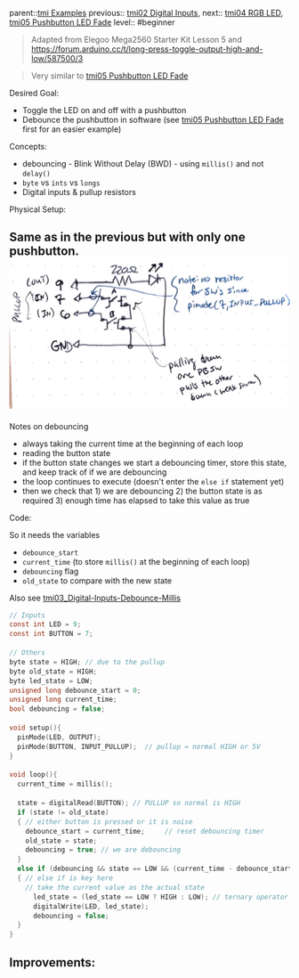 parent::[tmi Examples](tmi%20Examples.md)
previous:: [tmi02 Digital Inputs](tmi02%20Digital%20Inputs.md), 
next:: [tmi04 RGB LED](tmi04%20RGB%20LED.md), [tmi05 Pushbutton LED Fade](tmi05%20Pushbutton%20LED%20Fade.md)
level:: #beginner

>  Adapted from Elegoo Mega2560 Starter Kit Lesson 5 and https://forum.arduino.cc/t/long-press-toggle-output-high-and-low/587500/3

> Very similar to [tmi05 Pushbutton LED Fade](tmi05%20Pushbutton%20LED%20Fade.md) 

Desired Goal:
- Toggle the LED on and off with a pushbutton
- Debounce the pushbutton in software (see [tmi05 Pushbutton LED Fade](tmi05%20Pushbutton%20LED%20Fade.md) first for an easier example)

Concepts:
- debouncing - Blink Without Delay (BWD) - using `millis()` and not `delay()`
- `byte` vs `ints` vs `longs` 
- Digital inputs & pullup resistors

Physical Setup:

Same as in the previous but with only one pushbutton.
![](attachments/IMG_7160.jpg)
- 
Notes on debouncing
- always taking the current time at the beginning of each loop
- reading the button state
- if the button state changes we start a debouncing timer, store this state, and keep track of if we are debouncing
- the loop continues to execute (doesn't enter the `else if` statement yet)
- then we check that 1) we are debouncing 2) the button state is as required 3) enough time has elapsed to take this value as true

Code:


So it needs the variables
- `debounce_start`
- `current_time` (to store `millis()` at the beginning of each loop)
- `debouncing` flag
- `old_state` to compare with the new state 

Also see [tmi03_Digital-Inputs-Debounce-Millis](tmi03_Digital-Inputs-Debounce-Millis/tmi03_Digital-Inputs-Debounce-Millis.ino)

``` c
// Inputs
const int LED = 9;
const int BUTTON = 7;

// Others
byte state = HIGH; // due to the pullup
byte old_state = HIGH;
byte led_state = LOW;
unsigned long debounce_start = 0;
unsigned long current_time; 
bool debouncing = false;

void setup(){
  pinMode(LED, OUTPUT);
  pinMode(BUTTON, INPUT_PULLUP);  // pullup = normal HIGH or 5V   
}

void loop(){
  current_time = millis();

  state = digitalRead(BUTTON); // PULLUP so normal is HIGH
  if (state != old_state)
  { // either button is pressed or it is noise
    debounce_start = current_time;     // reset debouncing timer
    old_state = state;
    debouncing = true; // we are debouncing
  }
  else if (debouncing && state == LOW && (current_time - debounce_start > 50))
  { // else if is key here
    // take the current value as the actual state
      led_state = (led_state == LOW ? HIGH : LOW); // ternary operator to switch led state
      digitalWrite(LED, led_state);
      debouncing = false;
  }
}
```

Improvements:
- 